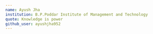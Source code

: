 ```yaml
---
name: Ayush Jha
institution: B.P.Poddar Institute of Management and Technology
quote: Knowledge is power
github_user: ayushjha952
---
```

